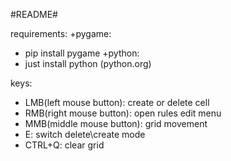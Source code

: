 #README#

requirements:
+pygame:
  + pip install pygame
+python:
  + just install python (python.org)

keys:
+ LMB(left mouse button): create or delete cell
+ RMB(right mouse button): open rules edit menu
+ MMB(middle mouse button): grid movement
+ E: switch delete\create mode
+ CTRL+Q: clear grid

